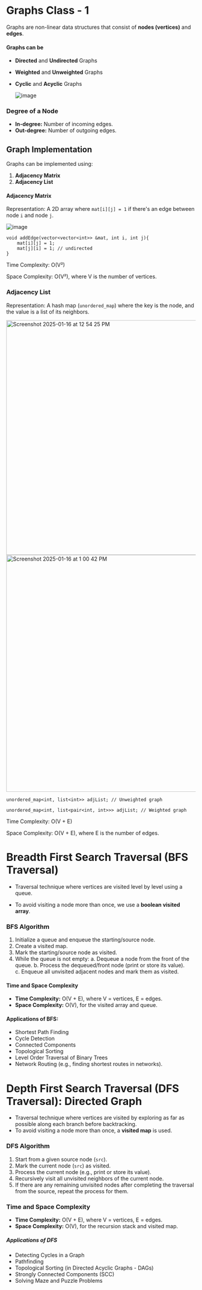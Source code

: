 # Graphs Class - 1
Graphs are non-linear data structures that consist of **nodes (vertices)** and **edges**.

#### Graphs can be
- **Directed** and **Undirected** Graphs
- **Weighted** and **Unweighted** Graphs
- **Cyclic** and **Acyclic** Graphs
  
  ![image](https://github.com/user-attachments/assets/9b63d9ed-26fc-4841-9e52-21fe0fddeeef)

### Degree of a Node
- **In-degree:** Number of incoming edges.
- **Out-degree:** Number of outgoing edges.

  
## Graph Implementation
Graphs can be implemented using:
1. **Adjacency Matrix**
2. **Adjacency List**

#### Adjacency Matrix
Representation: A 2D array where `mat[i][j] = 1` if there's an edge between node `i` and node `j`.
  
![image](https://github.com/user-attachments/assets/5c0d92b2-b403-4693-b368-5c4ec4372b79)

```
void addEdge(vector<vector<int>> &mat, int i, int j){
    mat[i][j] = 1;
    mat[j][i] = 1; // undirected
}
```
Time Complexity: O(V²)

Space Complexity: O(V²), where V is the number of vertices.

### Adjacency List
Representation: A hash map (`unordered_map`) where the key is the node, and the value is a list of its neighbors.

<img width="625" alt="Screenshot 2025-01-16 at 12 54 25 PM" src="https://github.com/user-attachments/assets/6611762b-6d94-4b36-8cac-e4b6d9f69bd7" />

<img width="631" alt="Screenshot 2025-01-16 at 1 00 42 PM" src="https://github.com/user-attachments/assets/c9eef1c1-818f-4bd4-a654-5b8fff80a138" />


```
unordered_map<int, list<int>> adjList; // Unweighted graph

unordered_map<int, list<pair<int, int>>> adjList; // Weighted graph
```

Time Complexity: O(V + E)

Space Complexity: O(V + E), where E is the number of edges.


# Breadth First Search Traversal (BFS Traversal)
- Traversal technique where vertices are visited level by level using a queue.  

- To avoid visiting a node more than once, we use a **boolean visited array**.  

### BFS Algorithm  

1. Initialize a queue and enqueue the starting/source node. 
2. Create a visited map.
3. Mark the starting/source node as visited.
4. While the queue is not empty:
   a. Dequeue a node from the front of the queue.
   b. Process the dequeued/front node (print or store its value).  
   c. Enqueue all unvisited adjacent nodes and mark them as visited.


#### Time and Space Complexity  
- **Time Complexity:** O(V + E), where V = vertices, E = edges.  
- **Space Complexity:** O(V), for the visited array and queue.  

#### Applications of BFS:
- Shortest Path Finding
- Cycle Detection
- Connected Components
- Topological Sorting
- Level Order Traversal of Binary Trees
- Network Routing (e.g., finding shortest routes in networks).  

# Depth First Search Traversal (DFS Traversal): Directed Graph  

- Traversal technique where vertices are visited by exploring as far as possible along each branch before backtracking.  
- To avoid visiting a node more than once, a **visited map** is used.  

### DFS Algorithm  

1. Start from a given source node (`src`).  
2. Mark the current node (`src`) as visited.  
3. Process the current node (e.g., print or store its value).  
4. Recursively visit all unvisited neighbors of the current node.  
5. If there are any remaining unvisited nodes after completing the traversal from the source, repeat the process for them.


### Time and Space Complexity  

- **Time Complexity:** O(V + E), where V = vertices, E = edges.  
- **Space Complexity:** O(V), for the recursion stack and visited map.  


##### Applications of DFS  

- Detecting Cycles in a Graph  
- Pathfinding  
- Topological Sorting (in Directed Acyclic Graphs - DAGs)  
- Strongly Connected Components (SCC)  
- Solving Maze and Puzzle Problems  
